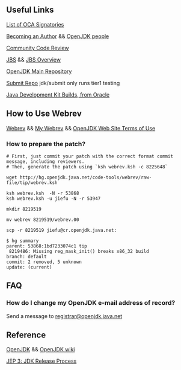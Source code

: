 ## Useful Links 

[List of OCA Signatories](www.oracle.com/technetwork/community/oca-486395.html)

[Becoming an Author](http://openjdk.java.net/projects/) && [OpenJDK people](http://db.openjdk.java.net/people/)

[Community Code Review](http://openjdk.java.net/guide/codeReview.html)

[JBS](https://bugs.openjdk.java.net) && [JBS Overview](https://wiki.openjdk.java.net/display/general/JBS+Overview)

[OpenJDK Main Repository](http://hg.openjdk.java.net/jdk/jdk/)

[Submit Repo](https://wiki.openjdk.java.net/display/Build/Submit+Repo) jdk/submit only runs tier1 testing

[Java Development Kit Builds, from Oracle](https://jdk.java.net/)

## How to Use Webrev

[Webrev](http://cr.openjdk.java.net) && [My Webrev](http://cr.openjdk.java.net/~jiefu/) && [OpenJDK Web Site Terms of Use](http://openjdk.java.net/legal/tou/)

### How to prepare the patch?
```shell
# First, just commit your patch with the correct format commit message, including reviewers.
# Then, generate the patch using `ksh webrev.ksh -c 8225648`
```

```
wget http://hg.openjdk.java.net/code-tools/webrev/raw-file/tip/webrev.ksh

ksh webrev.ksh  -N -r 53868
ksh webrev.ksh -u jiefu -N -r 53947

mkdir 8219519

mv webrev 8219519/webrev.00

scp -r 8219519 jiefu@cr.openjdk.java.net:
```

```
$ hg summary
parent: 53868:1bd7233074c1 tip
 8219486: Missing reg_mask_init() breaks x86_32 build
branch: default
commit: 2 removed, 5 unknown
update: (current)
```

## FAQ

### How do I change my OpenJDK e-mail address of record?
Send a message to registrar@openjdk.java.net

## Reference

[OpenJDK](http://openjdk.java.net/) && [OpenJDK wiki](https://wiki.openjdk.java.net/)

[JEP 3: JDK Release Process](http://openjdk.java.net/jeps/3)
